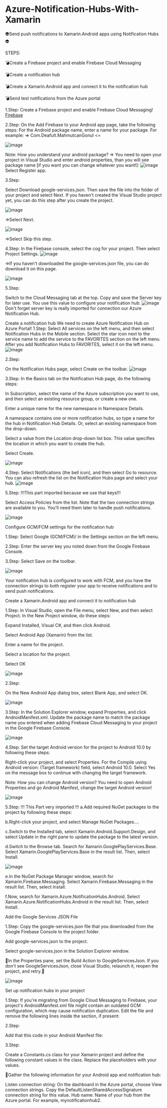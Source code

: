 # Azure-Notification-Hubs-With-Xamarin
:alien:Send push notifications to Xamarin.Android apps using Notification Hubs:alien:

STEPS:

:bomb:Create a Firebase project and enable Firebase Cloud Messaging

:bomb:Create a notification hub

:bomb:Create a Xamarin.Android app and connect it to the notification hub

:bomb:Send test notifications from the Azure portal


1.Step:
Create a Firebase project and enable Firebase Cloud Messaging!
[Firebase](https://user-images.githubusercontent.com/75094927/132875002-d464468e-37c8-4c9f-baa8-70a9a7809582.png)

2.Step:
On the Add Firebase to your Android app page, take the following steps:
  For the Android package name, enter a name for your package. For example:
   =>  Com.Deafult.MahmutcanGonul <=
   
   ![image](https://user-images.githubusercontent.com/75094927/132875447-c8545ba2-519c-43b3-b171-a33a3f108d6d.png)


Note: How you understand your android package? 
 => You need to open your project in Visual Studio and enter android properties, than you will see package name [if you want you can change whatever you want!]:
 ![image](https://user-images.githubusercontent.com/75094927/132875589-38290a96-7604-431b-a9ff-eb5badd99fd8.png)
Select Register app.

3.Step:

Select Download google-services.json. Then save the file into the folder of your project and select Next. If you haven't created the Visual Studio project yet, you can do this step after you create the project.

![image](https://user-images.githubusercontent.com/75094927/132875973-3efdce9b-eed9-4254-846d-b999f33c634e.png)

=>Select Next.

![image](https://user-images.githubusercontent.com/75094927/132876085-c8679c3b-b78d-402d-9fb5-e3c9d01a2bc6.png)

=>Select Skip this step.

4.Step:
In the Firebase console, select the cog for your project. Then select Project Settings.
![image](https://user-images.githubusercontent.com/75094927/132876342-8f28d288-c57a-4269-9ace-4b4023434789.png)

=>If you haven't downloaded the google-services.json file, you can do download it on this page.

![image](https://user-images.githubusercontent.com/75094927/132876489-52667e0a-c380-46df-b0ae-c9c0c938cef8.png)

5.Step:

Switch to the Cloud Messaging tab at the top. Copy and save the Server key for later use. You use this value to configure your notification hub.
![image](https://user-images.githubusercontent.com/75094927/132876628-00414494-edf1-48db-bd53-eedace095e56.png)
Don't forget server key is really imported for connection our Azure Notification Hub.


Create a notification hub
We need to  create Azure Notification Hub on Azure Portal!
1.Step:
Select All services on the left menu, and then select Notification Hubs in the Mobile section. Select the star icon next to the service name to add the service to the FAVORITES section on the left menu. After you add Notification Hubs to FAVORITES, select it on the left menu.
![image](https://user-images.githubusercontent.com/75094927/132876883-28b3f131-74d3-4e2b-a87a-ff09f687163f.png)

2.Step:  

On the Notification Hubs page, select Create on the toolbar.
![image](https://user-images.githubusercontent.com/75094927/132876913-a2e7e8a3-cbbc-4f0c-bc99-dd7db18bf9dc.png)

     
3.Step:
In the Basics tab on the Notification Hub page, do the following steps:

In Subscription, select the name of the Azure subscription you want to use, and then select an existing resource group, or create a new one.

Enter a unique name for the new namespace in Namespace Details.

A namespace contains one or more notification hubs, so type a name for the hub in Notification Hub Details. Or, select an existing namespace from the drop-down.

Select a value from the Location drop-down list box. This value specifies the location in which you want to create the hub.

Select Create.

![image](https://user-images.githubusercontent.com/75094927/132877255-96b1255d-af92-446e-b1f9-3ed763c59182.png)

4.Step:
Select Notifications (the bell icon), and then select Go to resource. You can also refresh the list on the Notification Hubs page and select your hub.
![image](https://user-images.githubusercontent.com/75094927/132877324-3d08ea8d-999e-487c-b467-e240c85a195f.png)

5.Step:
!!!This part imported because we use that keys!!!

Select Access Policies from the list. Note that the two connection strings are available to you. You'll need them later to handle push notifications.

![image](https://user-images.githubusercontent.com/75094927/132877463-bdd2c805-96f0-4efb-bbc6-1a42eeb6549f.png)



Configure GCM/FCM settings for the notification hub

1.Step:
Select Google (GCM/FCM)/ in the Settings section on the left menu.

2.Step:
Enter the server key you noted down from the Google Firebase Console.

3.Step:
Select Save on the toolbar.


![image](https://user-images.githubusercontent.com/75094927/132877663-bd8d5f7a-12a7-4992-bda4-6c125d108b71.png)

Your notification hub is configured to work with FCM, and you have the connection strings to both register your app to receive notifications and to send push notifications.





Create a Xamarin.Android app and connect it to notification hub

1.Step:
In Visual Studio, open the File menu, select New, and then select Project. In the New Project window, do these steps:

Expand Installed, Visual C#, and then click Android.

Select Android App (Xamarin) from the list.

Enter a name for the project.

Select a location for the project.

Select OK

![image](https://user-images.githubusercontent.com/75094927/132878372-db7e251d-047f-4db3-85a5-4b41d90490b9.png)


2.Step:

On the New Android App dialog box, select Blank App, and select OK.

![image](https://user-images.githubusercontent.com/75094927/132878419-3ca522cc-77cb-40c5-a848-1617d4e2b08b.png)



3.Step:
In the Solution Explorer window, expand Properties, and click AndroidManifest.xml. Update the package name to match the package name you entered when adding Firebase Cloud Messaging to your project in the Google Firebase Console.

![image](https://user-images.githubusercontent.com/75094927/132878532-c79618f4-da8d-4cd3-809e-41b4552fcf25.png)



4.Step:
Set the target Android version for the project to Android 10.0 by following these steps:

Right-click your project, and select Properties.
For the Compile using Android version: (Target framework) field, select Android 10.0.
Select Yes on the message box to continue with changing the target framework.

Note: How you can change Android version?
You need to open Android Properties and go Android Manifest, change the target Android version!

![image](https://user-images.githubusercontent.com/75094927/132878843-15978d91-2749-41e9-92ae-994133c546ab.png)




5.Step:
!!! This Part very imported !!!
a.Add required NuGet packages to the project by following these steps:

b.Right-click your project, and select Manage NuGet Packages....

c.Switch to the Installed tab, select Xamarin.Android.Support.Design, and select Update in the right pane to update the package to the latest version.

d.Switch to the Browse tab. Search for Xamarin.GooglePlayServices.Base. Select Xamarin.GooglePlayServices.Base in the result list. Then, select Install.


![image](https://user-images.githubusercontent.com/75094927/132879057-f693b81d-e6d0-44c0-a979-be561c6c1393.png)


e.In the NuGet Package Manager window, search for Xamarin.Firebase.Messaging. Select Xamarin.Firebase.Messaging in the result list. Then, select Install.

f.Now, search for Xamarin.Azure.NotificationHubs.Android. Select Xamarin.Azure.NotificationHubs.Android in the result list. Then, select Install.



Add the Google Services JSON File

1.Step:
Copy the google-services.json file that you downloaded from the Google Firebase Console to the project folder.

Add google-services.json to the project.

Select google-services.json in the Solution Explorer window.

💢In the Properties pane, set the Build Action to GoogleServicesJson. If you don't see GoogleServicesJson, close Visual Studio, relaunch it, reopen the project, and retry.💢


![image](https://user-images.githubusercontent.com/75094927/132879543-a0eb1572-6408-4ffa-be20-0e260c7441e4.png)



Set up notification hubs in your project


1.Step:
If you're migrating from Google Cloud Messaging to Firebase, your project's AndroidManifest.xml file might contain an outdated GCM configuration, which may cause notification duplication. Edit the file and remove the following lines inside the <application> section, if present:
  
  <receiver
    android:name="com.google.firebase.iid.FirebaseInstanceIdInternalReceiver"
    android:exported="false" />
<receiver
    android:name="com.google.firebase.iid.FirebaseInstanceIdReceiver"
    android:exported="true"
    android:permission="com.google.android.c2dm.permission.SEND">
    <intent-filter>
        <action android:name="com.google.android.c2dm.intent.RECEIVE" />
        <action android:name="com.google.android.c2dm.intent.REGISTRATION" />
        <category android:name="${applicationId}" />
    </intent-filter>
</receiver>
  
  
  
  
  2.Step:
  
  Add that this code in your Android Manifest file:
  
<uses-permission android:name="android.permission.INTERNET" />
<uses-permission android:name="com.google.android.c2dm.permission.RECEIVE" />
<uses-permission android:name="android.permission.WAKE_LOCK" />
<uses-permission android:name="android.permission.GET_ACCOUNTS"/>
  


3.Step:
  
  
  Create a Constants.cs class for your Xamarin project and define the following constant values in the class. Replace the placeholders with your values.
  
  🥇Gather the following information for your Android app and notification hub:

Listen connection string: On the dashboard in the Azure portal, choose View connection strings. Copy the DefaultListenSharedAccessSignature connection string for this value.
Hub name: Name of your hub from the Azure portal. For example, mynotificationhub2.



